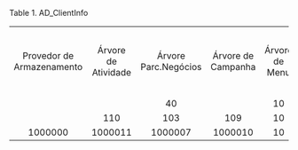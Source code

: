 <div id="d2683e1" class="table">

<div class="table-title">

Table 1. AD\_ClientInfo

</div>

<div class="table-contents">

|                           |                     |                      |                    |                |                       |                   |                   |                            |                           |                      |            |                 |                      |                |                 |               |                          |                                            |                                 |                                                      |                                 |         |                      |               |                    |                 |
| :-----------------------: | :-----------------: | :------------------: | :----------------: | :------------: | :-------------------: | :---------------: | :---------------: | :------------------------: | :-----------------------: | :------------------: | :--------: | :-------------: | :------------------: | :------------: | :-------------: | :-----------: | :----------------------: | :----------------------------------------: | :-----------------------------: | :--------------------------------------------------: | :-----------------------------: | :-----: | :------------------: | :-----------: | :----------------: | :-------------: |
| Provedor de Armazenamento | Árvore de Atividade | Árvore Parc.Negócios | Árvore de Campanha | Árvore de Menu | Árvore da Organização | Árvore de Produto | Árvore de Projeto | Árvore de Região de Vendas | Esquema Contábil Primário | Modelo de P.Negócios | Calendário | Despesa (Frete) | UDM para Comprimento | UDM para Tempo | UDM para Volume | UDM para Peso | Financeiro Ano de Início | Solicitar confirmação ao Fechar documentos | Solicitar confirmação ao Anular | Descontos calculados a partir dos Valores das Linhas | Dias para manter registro (log) |  Logo   | Logo para Relatórios | Logo para Web | Produto para Frete | Arquivo da Loja |
|                           |                     |          40          |                    |       10       |          50           |        30         |        60         |            100             |                           |                      |            |                 |                      |                |                 |               |                          |                   false                    |              false              |                         true                         |                7                |         |                      |               |                    |                 |
|                           |         110         |         103          |        109         |       10       |          104          |        102        |        105        |            108             |            101            |         112          |    102     |                 |                      |      101       |                 |               |                          |                   false                    |              false              |                         true                         |                                 |         |                      |               |        122         |                 |
|          1000000          |       1000011       |       1000007        |      1000010       |       10       |        1000008        |      1000006      |      1000015      |          1000009           |          1000001          |       1000000        |  1000000   |                 |                      |                |                 |               |                          |                   false                    |              false              |                        false                         |                                 | 1503522 |       1503523        |    1503524    |      1000000       |                 |

</div>

</div>
